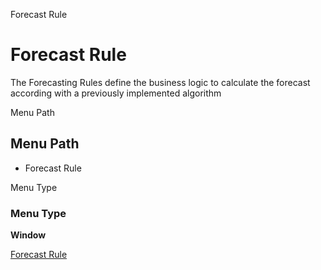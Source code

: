 
Forecast Rule
# Forecast Rule


The Forecasting Rules define the business logic to calculate the forecast according with a previously implemented algorithm

Menu Path
## Menu Path



- Forecast Rule

Menu Type
### Menu Type

**Window**


[Forecast Rule](../../window-forecast-rule.md)